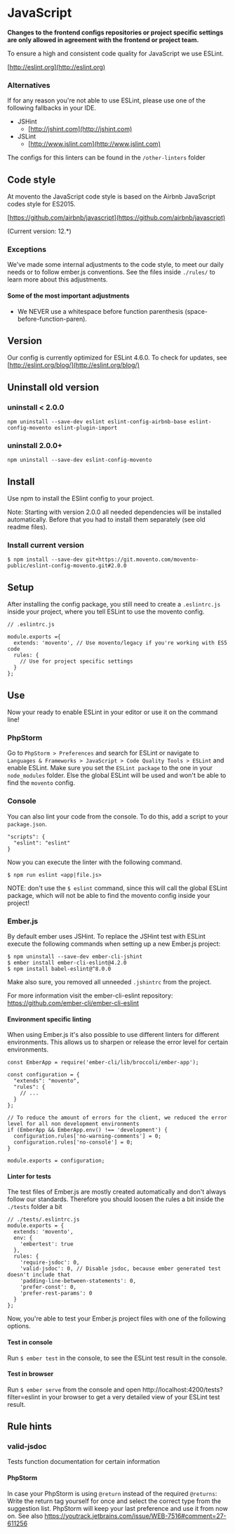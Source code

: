 # JavaScript

**Changes to the frontend configs repositories or project specific settings are only allowed in agreement with the frontend or project team.**

To ensure a high and consistent code quality for JavaScript we use ESLint.

[http://eslint.org](http://eslint.org)

### Alternatives

If for any reason you're not able to use ESLint, please use one of the following fallbacks in your IDE.

* JSHint
  * [http://jshint.com](http://jshint.com)
* JSLint
  * [http://www.jslint.com](http://www.jslint.com)

The configs for this linters can be found in the `/other-linters` folder

## Code style

At movento the JavaScript code style is based on the Airbnb JavaScript codes style for ES2015.

[https://github.com/airbnb/javascript](https://github.com/airbnb/javascript)

(Current version: 12.*)

### Exceptions

We've made some internal adjustments to the code style, to meet our daily needs or to follow ember.js conventions. See the files inside ```./rules/``` to learn more about this adjustments.
 
#### Some of the most important adjustments

* We NEVER use a whitespace before function parenthesis (space-before-function-paren).

## Version

Our config is currently optimized for ESLint 4.6.0. To check for updates, see [http://eslint.org/blog/](http://eslint.org/blog/)

## Uninstall old version

### uninstall < 2.0.0

```
npm uninstall --save-dev eslint eslint-config-airbnb-base eslint-config-movento eslint-plugin-import
```

### uninstall 2.0.0+

```
npm uninstall --save-dev eslint-config-movento
```

## Install

Use npm to install the ESlint config to your project.

Note: Starting with version 2.0.0 all needed dependencies will be installed automatically. Before that you had to install them separately (see old readme files).

### Install current version

```
$ npm install --save-dev git+https://git.movento.com/movento-public/eslint-config-movento.git#2.0.0
```

## Setup

After installing the config package, you still need to create a `.eslintrc.js` inside your project, where you tell ESLint to use the movento config.

```
// .eslintrc.js

module.exports ={
  extends: 'movento', // Use movento/legacy if you're working with ES5 code
  rules: {
    // Use for project specific settings
  }
};
```

## Use

Now your ready to enable ESLint in your editor or use it on the command line!

### PhpStorm

Go to `PhpStorm > Preferences` and search for ESLint or navigate to `Languages & Frameworks > JavaScript > Code Quality Tools > ESLint` and enable ESLint. Make sure you set the `ESLint package` to the one in your `node_modules` folder. Else the global ESLint will be used and won't be able to find the `movento` config.

### Console

You can also lint your code from the console. To do this, add a script to your `package.json`.

```
"scripts": {
  "eslint": "eslint"
}
```

Now you can execute the linter with the following command.

```
$ npm run eslint <app|file.js>
```

NOTE: don't use the `$ eslint` command, since this will call the global ESLint package, which will not be able to find the movento config inside your project!

### Ember.js

By default ember uses JSHint. To replace the JSHint test with ESLint execute the following commands when setting up a new Ember.js project:

```
$ npm uninstall --save-dev ember-cli-jshint
$ ember install ember-cli-eslint@4.2.0
$ npm install babel-eslint@^8.0.0
```

Make also sure, you removed all unneeded ```.jshintrc``` from the project.

For more information visit the ember-cli-eslint repository: https://github.com/ember-cli/ember-cli-eslint

#### Environment specific linting
When using Ember.js it's also possible to use different linters for different environments. This allows us to sharpen or release the error level for certain environments.

```
const EmberApp = require('ember-cli/lib/broccoli/ember-app');

const configuration = {
  "extends": "movento",
  "rules": {
    // ...
  }
};

// To reduce the amount of errors for the client, we reduced the error level for all non development environments
if (EmberApp && EmberApp.env() !== 'development') {
  configuration.rules['no-warning-comments'] = 0;
  configuration.rules['no-console'] = 0;
}

module.exports = configuration;
```

#### Linter for tests

The test files of Ember.js are mostly created automatically and don't always follow our standards. Therefore you should loosen the rules a bit inside the ```./tests``` folder a bit

```
// ./tests/.eslintrc.js
module.exports = {
  extends: 'movento',
  env: {
    'embertest': true
  },
  rules: {
    'require-jsdoc': 0,
    'valid-jsdoc': 0, // Disable jsdoc, because ember generated test doesn't include that
    'padding-line-between-statements': 0,
    'prefer-const': 0,
    'prefer-rest-params': 0
  }
};
```

Now, you're able to test your Ember.js project files with one of the following options.

#### Test in console

Run ```$ ember test``` in the console, to see the ESLint test result in the console.

#### Test in browser

Run ```$ ember serve``` from the console and open http://localhost:4200/tests?filter=eslint in your browser to get a very detailed view of your ESLint test result.

## Rule hints

### valid-jsdoc

Tests function documentation for certain information

#### PhpStorm

In case your PhpStorm is using `@return` instead of the required `@returns`: Write the return tag yourself for once and select the correct type from the suggestion list. PhpStorm will keep your last preference and use it from now on. See also https://youtrack.jetbrains.com/issue/WEB-7516#comment=27-611256
